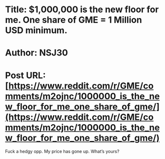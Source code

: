 # Title: $1,000,000 is the new floor for me. One share of GME = 1 Million USD minimum.
# Author: NSJ30
# Post URL: [https://www.reddit.com/r/GME/comments/m2ojnc/1000000_is_the_new_floor_for_me_one_share_of_gme/](https://www.reddit.com/r/GME/comments/m2ojnc/1000000_is_the_new_floor_for_me_one_share_of_gme/)


Fuck a hedgy opp. My price has gone up. What’s yours?
